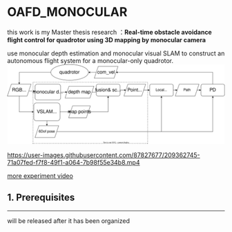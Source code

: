 # OAFD_MONOCULAR
this work is my Master thesis research ：**Real-time obstacle avoidance flight control for quadrotor using 3D mapping by monocular camera**

use monocular depth estimation and monocular visual SLAM to construct an autonomous flight system for a monocular-only quadrotor.
![](./data/my%20systeam%20en.drawio.svg)

https://user-images.githubusercontent.com/87827677/209362745-71a07fed-f7f8-49f1-a064-7b98f55e34b8.mp4

[more experiment video](https://youtube.com/playlist?list=PLQYTjwXEt_RxlJJVSr9-HWyi-2qyCrkhP)

## 1. Prerequisites
---
 will be released after it has been organized
